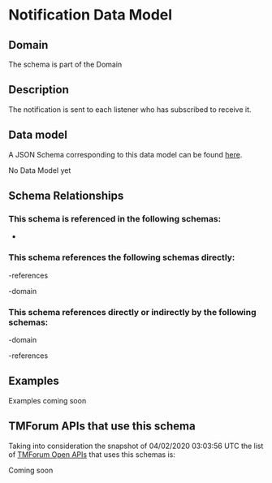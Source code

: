 # Notification Data Model

## Domain

The  schema is part of the  Domain

## Description

The notification is sent to each listener who has subscribed to receive it.

## Data model

A JSON Schema corresponding to this data model can be found
[here](https://github.com/tmforum-rand/schemas/blob/candidates/Common/Notification.schema.json).

No Data Model yet

## Schema Relationships

### This schema is referenced in the following schemas:

-

### This schema references the following schemas directly:

-references

-domain

### This schema references directly or indirectly by the following schemas:

-domain

-references



## Examples

Examples coming soon

## TMForum APIs that use this schema

Taking into consideration the snapshot of 04/02/2020 03:03:56 UTC the list of [TMForum Open APIs](https://www.tmforum.org/open-apis/) that uses this schemas is:

Coming soon